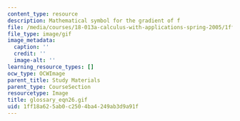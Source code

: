```yaml
---
content_type: resource
description: Mathematical symbol for the gradient of f
file: /media/courses/18-013a-calculus-with-applications-spring-2005/1ff18a625ab0c2504ba4249ab3d9a91f_glossary_eqn26.gif
file_type: image/gif
image_metadata:
  caption: ''
  credit: ''
  image-alt: ''
learning_resource_types: []
ocw_type: OCWImage
parent_title: Study Materials
parent_type: CourseSection
resourcetype: Image
title: glossary_eqn26.gif
uid: 1ff18a62-5ab0-c250-4ba4-249ab3d9a91f
---
```

